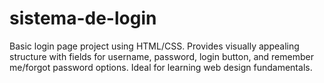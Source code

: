 # sistema-de-login
Basic login page project using HTML/CSS. Provides visually appealing structure with fields for username, password, login button, and remember me/forgot password options. Ideal for learning web design fundamentals.
